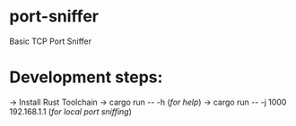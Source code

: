 # port-sniffer
Basic TCP Port Sniffer


# Development steps:
-> Install Rust Toolchain
-> cargo run -- -h (*for help*)
-> cargo run -- -j 1000 192.168.1.1 (*for local port sniffing*) 
